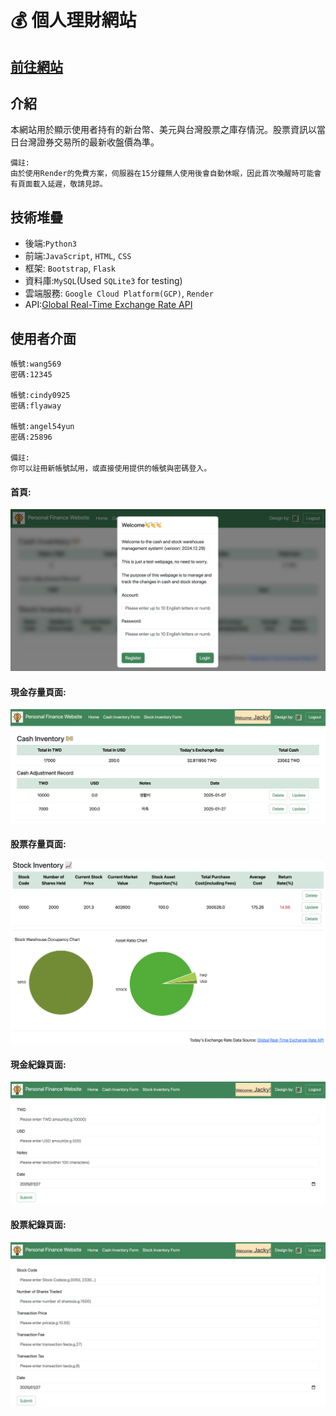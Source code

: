 :moneybag: 個人理財網站
===

[前往網站](https://personal-finance-website.onrender.com/)
--

介紹
---
本網站用於顯示使用者持有的新台幣、美元與台灣股票之庫存情況。股票資訊以當日台灣證券交易所的最新收盤價為準。

    備註:
    由於使用Render的免費方案，伺服器在15分鐘無人使用後會自動休眠，因此首次喚醒時可能會有頁面載入延遲，敬請見諒。
    
技術堆疊
---

* 後端:`Python3`
* 前端:`JavaScript`, `HTML`, `CSS`
* 框架: `Bootstrap`, `Flask`
* 資料庫:`MySQL`(Used `SQLite3` for testing)
* 雲端服務: `Google Cloud Platform(GCP)`, `Render`
* API:[Global Real-Time Exchange Rate API](https://tw.rter.info/howto_currencyapi.php)

使用者介面
---
    帳號:wang569
    密碼:12345 

    帳號:cindy0925
    密碼:flyaway

    帳號:angel54yun 
    密碼:25896
    
    備註:
    你可以註冊新帳號試用，或直接使用提供的帳號與密碼登入。
    
#### 首頁:
![](static/images/homepage.png)

#### 現金存量頁面:
![](static/images/cash_inventory.png)

#### 股票存量頁面:
![](static/images/stock_inventory.png)

#### 現金紀錄頁面:
![](static/images/cash_record.png)

#### 股票紀錄頁面:
![](static/images/stock_record.png)

